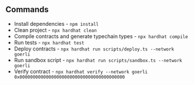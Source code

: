 ## Commands

- Install dependencies - `npm install`
- Clean project - `npx hardhat clean`
- Compile contracts and generate typechain types - `npx hardhat compile`
- Run tests - `npx hardhat test`
- Deploy contracts - `npx hardhat run scripts/deploy.ts --network goerli`
- Run sandbox script - `npx hardhat run scripts/sandbox.ts --network goerli`
- Verify contract - `npx hardhat verify --network goerli 0x0000000000000000000000000000000000000000`
